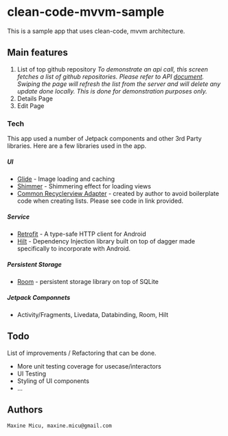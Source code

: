 # clean-code-mvvm-sample
This is a sample app that uses clean-code, mvvm architecture. 
## Main features
1. List of top github repository
*To demonstrate an api call, this screen fetches a list of github repositories. Please refer to API [document](https://githubtrendingapi.docs.apiary.io/#reference/0/repositories/list-trending-repositories). Swiping the page will refresh the list from the server and will delete any update done locally. This is done for demonstration purposes only.*
2. Details Page
3. Edit Page
### Tech
This app used a number of Jetpack components and other 3rd Party libraries. Here are a few libraries used in the app.
##### UI
* [Glide](https://github.com/bumptech/glide) - Image loading and caching
* [Shimmer](https://github.com/facebook/shimmer-android) - Shimmering effect for loading views
* [Common Recyclerview Adapter](https://github.com/topotopo/Common-RecyclerViewAdapter-Android) - created by author to avoid boilerplate code when creating lists. Please see code in link provided.
##### Service
* [Retrofit](https://square.github.io/retrofit/) - A type-safe HTTP client for Android
* [Hilt](https://dagger.dev/hilt/) - Dependency Injection library built on top of dagger made specifically to incorporate with Android.
##### Persistent Storage
* [Room](https://developer.android.com/jetpack/androidx/releases/room) - persistent storage library on top of SQLite
##### Jetpack Componnets
* Activity/Fragments, Livedata, Databinding, Room, Hilt
## Todo
List of improvements / Refactoring that can be done.
* More unit testing coverage for usecase/interactors
* UI Testing
* Styling of UI components
* ...
## Authors
```Maxine Micu, maxine.micu@gmail.com```
